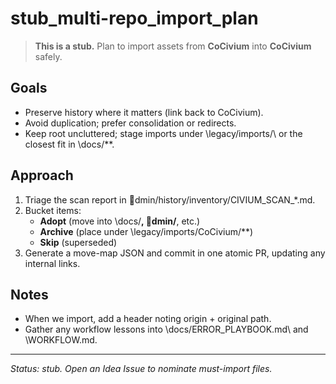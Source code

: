 # stub_multi-repo_import_plan

> **This is a stub.** Plan to import assets from **CoCivium** into **CoCivium** safely.

## Goals
- Preserve history where it matters (link back to CoCivium).
- Avoid duplication; prefer consolidation or redirects.
- Keep root uncluttered; stage imports under \legacy/imports/\ or the closest fit in \docs/**\.

## Approach
1. Triage the scan report in \dmin/history/inventory/CIVIUM_SCAN_*.md\.
2. Bucket items:
   - **Adopt** (move into \docs/**\, \dmin/**\, etc.)
   - **Archive** (place under \legacy/imports/CoCivium/**\)
   - **Skip** (superseded)
3. Generate a move-map JSON and commit in one atomic PR, updating any internal links.

## Notes
- When we import, add a header noting origin + original path.
- Gather any workflow lessons into \docs/ERROR_PLAYBOOK.md\ and \WORKFLOW.md\.

---
*Status: stub. Open an Idea Issue to nominate must-import files.*


